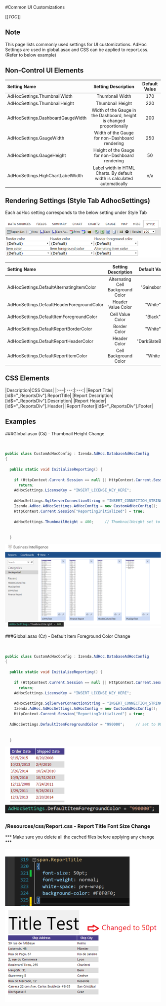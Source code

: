 #Common UI Customizations

[[_TOC_]]

## Note

This page lists commonly used settings for UI customizations. AdHoc Settings are used in global.asax and CSS can be applied to report.css. 
(Refer to below example) 


## Non-Control UI Elements


|Setting Name|Setting Description|Default Value|
|:---|:---:|:---:|
|AdHocSettings.ThumbnailWidth|Thumbnail Width|170|
|AdHocSettings.ThumbnailHeight|Thumbnail Height|220|
|AdHocSettings.DashboardGaugeWidth|Width of the Gauge in the Dashboard, height is changed proportionally|200|
|AdHocSettings.GaugeWidth|Width of the Gauge for non-Dashboard rendering|250|
|AdHocSettings.GaugeHeight|Height of the Gauge for non-Dashboard rendering|50|
|AdHocSettings.HighChartLabelWidth|Label width in HTML Charts. By default width is calculated automatically|n/a|


## Rendering Settings (Style Tab AdhocSettings)

Each adHoc setting corresponds to the below setting under Style Tab

![](/FAQ/Common-UI-Customizations/StyleTab.png)


|Setting Name|Setting Description|Default Value|
|:---|:---:|:---:|
|AdHocSettings.DefaultAlternatingItemColor|Alternating Cell Background Color|"Gainsboro"|
|AdHocSettings.DefaultHeaderForegroundColor|Header Value Color|"White"|
|AdHocSettings.DefaultItemForegroundColor|Cell Value Color|"Black"|
|AdHocSettings.DefaultReportBorderColor|Border Color|"White"|
|AdHocSettings.DefaultReportHeaderColor|Header Color|"DarkSlateBlue"|
|AdHocSettings.DefaultReportItemColor|Cell Background Color|"White|

## CSS Elements

|Description|CSS Class|
|:---|:---:|:---:|
|Report Title|[id$="_ReportsDiv"].ReportTitle|
|Report Description|[id$="_ReportsDiv"].Description|
|Report Header|[id$="_ReportsDiv"].Header|
|Report Footer|[id$="_ReportsDiv"].Footer|


## Examples

###Global.asax (C♯)  - Thumbnail Height Change


```csharp


public class CustomAdHocConfig : Izenda.AdHoc.DatabaseAdHocConfig
{

  public static void InitializeReporting() {

    if (HttpContext.Current.Session == null || HttpContext.Current.Session["ReportingInitialized"] != null)
      return;
    AdHocSettings.LicenseKey = "INSERT_LICENSE_KEY_HERE";

    AdHocSettings.SqlServerConnectionString = "INSERT_CONNECTION_STRING_HERE";
    Izenda.AdHoc.AdHocSettings.AdHocConfig = new CustomAdHocConfig();
    HttpContext.Current.Session["ReportingInitialized"] = true;

    AdHocSettings.ThumbnailHeight = 400;     // ThumbnailHeight set to 400


  }
```
![](/FAQ/Common-UI-Customizations/TH_Height_400_2.png)





###Global.asax (C♯)  - Default Item Foreground Color Change


```csharp


public class CustomAdHocConfig : Izenda.AdHoc.DatabaseAdHocConfig
{

  public static void InitializeReporting() {

    if (HttpContext.Current.Session == null || HttpContext.Current.Session["ReportingInitialized"] != null)
      return;
    AdHocSettings.LicenseKey = "INSERT_LICENSE_KEY_HERE";

    AdHocSettings.SqlServerConnectionString = "INSERT_CONNECTION_STRING_HERE";
    Izenda.AdHoc.AdHocSettings.AdHocConfig = new CustomAdHocConfig();
    HttpContext.Current.Session["ReportingInitialized"] = true;

  AdHocSettings.DefaultItemForegroundColor = "990000";     // set to 990000, which is 'RED' in hex


  }
```
![](/FAQ/Common-UI-Customizations/foreground.png)






### /Resources/css/Report.css - Report Title Font Size Change

*** Make sure you delete all the cached files before applying any change ***

![](/FAQ/Common-UI-Customizations/ReportTitle.png)


